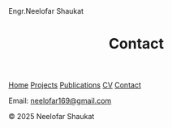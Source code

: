 <!DOCTYPE html>
<html lang="en">
<head>
  <meta charset="UTF-8">
  Engr.Neelofar Shaukat</>
  <link rel="stylesheet" href="style.css">
</head>
<body>
  <header>
    <h1>Contact</h1>
  </header>

  <nav>
    <a href="index.html">Home</a>
    <a href="projects.html">Projects</a>
    <a href="publications.html">Publications</a>
    <a href="cv.html">CV</a>
    <a href="contact.html">Contact</a>
  </nav>

  <main>
    <p>Email: <a href="mailto:neelofar169@gmail.com">neelofar169@gmail.com</a></p>
    
  </main>

  <footer>
    <p>© 2025 Neelofar Shaukat</p>
  </footer>
</body>
</html>
